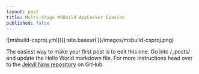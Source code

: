 ```yaml
---
layout: post
title: Multi-Stage MSBuild AppLocker Evasion
published: false
---
```

![msbuild-csproj.yml]({{ site.baseurl }}/images/msbuild-csproj.png)

The easiest way to make your first post is to edit this one. Go into /_posts/ and update the Hello World markdown file. For more instructions head over to the [Jekyll Now repository](https://github.com/barryclark/jekyll-now) on GitHub.
